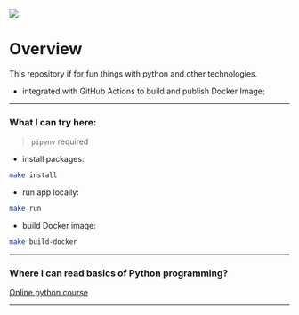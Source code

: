 ![](https://github.com/BobasB/learn_python/workflows/CI/badge.svg)

# Overview
This repository if for fun things with python and other technologies.
- integrated with GitHub Actions to build and publish Docker Image;

---
### What I can try here:
> `pipenv` required
- install packages:
```bash
make install
```
- run app locally:
```bash
make run
```
- build Docker image:
```bash
make build-docker
```
---
### Where I can read basics of Python programming?
[Online python course](https://www.tutorialspoint.com/python/index.htm)

---